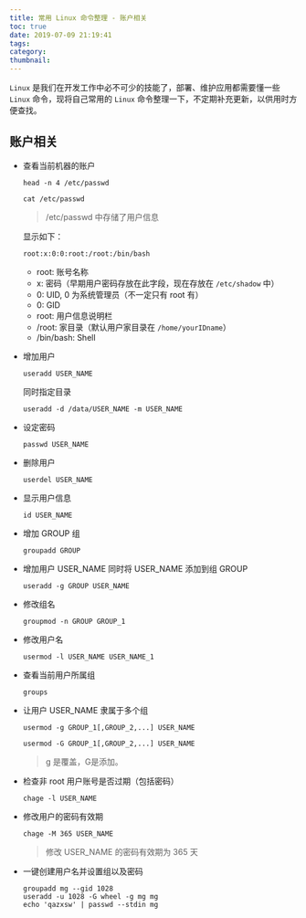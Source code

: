 ```yaml
---
title: 常用 Linux 命令整理 - 账户相关
toc: true
date: 2019-07-09 21:19:41
tags:
category:
thumbnail:
---
```

`Linux` 是我们在开发工作中必不可少的技能了，部署、维护应用都需要懂一些 `Linux` 命令，现将自己常用的 `Linux` 命令整理一下，不定期补充更新，以供用时方便查找。

<!--more-->

## 账户相关

* 查看当前机器的账户

	```Linux
	head -n 4 /etc/passwd
	
	cat /etc/passwd
	```
	> /etc/passwd 中存储了用户信息
	
	显示如下：
	
	```
	root:x:0:0:root:/root:/bin/bash
	```
	* root: 账号名称
	* x: 密码（早期用户密码存放在此字段，现在存放在 `/etc/shadow` 中）
	* 0: UID, 0 为系统管理员（不一定只有 root 有）
	* 0: GID
	* root: 用户信息说明栏
	* /root: 家目录（默认用户家目录在 `/home/yourIDname`）
	* /bin/bash: Shell

* 增加用户

	```
	useradd USER_NAME
	```

	同时指定目录
	
	```
	useradd -d /data/USER_NAME -m USER_NAME
	```
	
* 设定密码

	```
	passwd USER_NAME
	```

* 删除用户

	```
	userdel USER_NAME
	```
	
* 显示用户信息

	```
	id USER_NAME
	```
	
* 增加 GROUP 组

	```
	groupadd GROUP
	```

* 增加用户 USER_NAME 同时将 USER_NAME 添加到组 GROUP

	```
	useradd -g GROUP USER_NAME
	```
	
* 修改组名

	```
	groupmod -n GROUP GROUP_1
	```
* 修改用户名

	```
	usermod -l USER_NAME USER_NAME_1
	```
	
* 查看当前用户所属组

	```
	groups
	```

* 让用户 USER_NAME 隶属于多个组

	```
	usermod -g GROUP_1[,GROUP_2,...] USER_NAME
	
	usermod -G GROUP_1[,GROUP_2,...] USER_NAME
	```
	
	> g 是覆盖，G是添加。

* 检查非 root 用户账号是否过期（包括密码）

	```
	chage -l USER_NAME
	```
	
* 修改用户的密码有效期

	```
	chage -M 365 USER_NAME
	```

	> 修改 USER_NAME 的密码有效期为 365 天
	
* 一键创建用户名并设置组以及密码

	```
	groupadd mg --gid 1028
	useradd -u 1028 -G wheel -g mg mg
	echo 'qazxsw' | passwd --stdin mg
	```

























